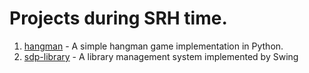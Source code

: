 # Projects during SRH time.

1. [hangman](./srh/hangman) - A simple hangman game implementation in Python.
2. [sdp-library](https://github.com/Alex-exy/srh-sdp) - A library management system implemented by Swing
